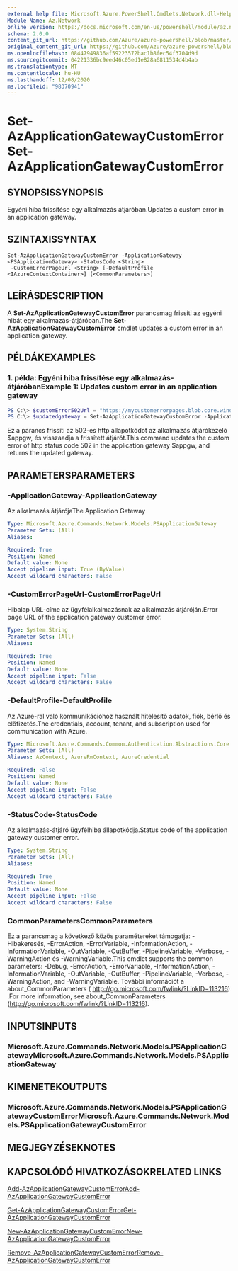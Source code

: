 ```yaml
---
external help file: Microsoft.Azure.PowerShell.Cmdlets.Network.dll-Help.xml
Module Name: Az.Network
online version: https://docs.microsoft.com/en-us/powershell/module/az.network/set-azapplicationgatewaycustomerror
schema: 2.0.0
content_git_url: https://github.com/Azure/azure-powershell/blob/master/src/Network/Network/help/Set-AzApplicationGatewayCustomError.md
original_content_git_url: https://github.com/Azure/azure-powershell/blob/master/src/Network/Network/help/Set-AzApplicationGatewayCustomError.md
ms.openlocfilehash: 08447949836af59223572bac1b8fec54f3704d9d
ms.sourcegitcommit: 04221336bc9eed46c05ed1e828a6811534d4b4ab
ms.translationtype: MT
ms.contentlocale: hu-HU
ms.lasthandoff: 12/08/2020
ms.locfileid: "98370941"
---
```

# <span data-ttu-id="bca1e-101">Set-AzApplicationGatewayCustomError</span><span class="sxs-lookup"><span data-stu-id="bca1e-101">Set-AzApplicationGatewayCustomError</span></span>

## <span data-ttu-id="bca1e-102">SYNOPSIS</span><span class="sxs-lookup"><span data-stu-id="bca1e-102">SYNOPSIS</span></span>
<span data-ttu-id="bca1e-103">Egyéni hiba frissítése egy alkalmazás átjáróban.</span><span class="sxs-lookup"><span data-stu-id="bca1e-103">Updates a custom error in an application gateway.</span></span>

## <span data-ttu-id="bca1e-104">SZINTAXIS</span><span class="sxs-lookup"><span data-stu-id="bca1e-104">SYNTAX</span></span>

```
Set-AzApplicationGatewayCustomError -ApplicationGateway <PSApplicationGateway> -StatusCode <String>
 -CustomErrorPageUrl <String> [-DefaultProfile <IAzureContextContainer>] [<CommonParameters>]
```

## <span data-ttu-id="bca1e-105">LEÍRÁS</span><span class="sxs-lookup"><span data-stu-id="bca1e-105">DESCRIPTION</span></span>
<span data-ttu-id="bca1e-106">A **Set-AzApplicationGatewayCustomError** parancsmag frissíti az egyéni hibát egy alkalmazás-átjáróban.</span><span class="sxs-lookup"><span data-stu-id="bca1e-106">The **Set-AzApplicationGatewayCustomError** cmdlet updates a custom error in an application gateway.</span></span>

## <span data-ttu-id="bca1e-107">PÉLDÁK</span><span class="sxs-lookup"><span data-stu-id="bca1e-107">EXAMPLES</span></span>

### <span data-ttu-id="bca1e-108">1. példa: Egyéni hiba frissítése egy alkalmazás-átjáróban</span><span class="sxs-lookup"><span data-stu-id="bca1e-108">Example 1: Updates custom error in an application gateway</span></span>
```powershell
PS C:\> $customError502Url = "https://mycustomerrorpages.blob.core.windows.net/errorpages/502.htm"
PS C:\> $updatedgateway = Set-AzApplicationGatewayCustomError -ApplicationGateway $appgw -StatusCode HttpStatus502 -CustomErrorPageUrl $customError502Url
```

<span data-ttu-id="bca1e-109">Ez a parancs frissíti az 502-es http állapotkódot az alkalmazás átjárókezelő $appgw, és visszaadja a frissített átjárót.</span><span class="sxs-lookup"><span data-stu-id="bca1e-109">This command updates the custom error of http status code 502 in the application gateway $appgw, and returns the updated gateway.</span></span>

## <span data-ttu-id="bca1e-110">PARAMETERS</span><span class="sxs-lookup"><span data-stu-id="bca1e-110">PARAMETERS</span></span>

### <span data-ttu-id="bca1e-111">-ApplicationGateway</span><span class="sxs-lookup"><span data-stu-id="bca1e-111">-ApplicationGateway</span></span>
<span data-ttu-id="bca1e-112">Az alkalmazás átjárója</span><span class="sxs-lookup"><span data-stu-id="bca1e-112">The Application Gateway</span></span>

```yaml
Type: Microsoft.Azure.Commands.Network.Models.PSApplicationGateway
Parameter Sets: (All)
Aliases:

Required: True
Position: Named
Default value: None
Accept pipeline input: True (ByValue)
Accept wildcard characters: False
```

### <span data-ttu-id="bca1e-113">-CustomErrorPageUrl</span><span class="sxs-lookup"><span data-stu-id="bca1e-113">-CustomErrorPageUrl</span></span>
<span data-ttu-id="bca1e-114">Hibalap URL-címe az ügyfélalkalmazásnak az alkalmazás átjáróján.</span><span class="sxs-lookup"><span data-stu-id="bca1e-114">Error page URL of the application gateway customer error.</span></span>

```yaml
Type: System.String
Parameter Sets: (All)
Aliases:

Required: True
Position: Named
Default value: None
Accept pipeline input: False
Accept wildcard characters: False
```

### <span data-ttu-id="bca1e-115">-DefaultProfile</span><span class="sxs-lookup"><span data-stu-id="bca1e-115">-DefaultProfile</span></span>
<span data-ttu-id="bca1e-116">Az Azure-ral való kommunikációhoz használt hitelesítő adatok, fiók, bérlő és előfizetés.</span><span class="sxs-lookup"><span data-stu-id="bca1e-116">The credentials, account, tenant, and subscription used for communication with Azure.</span></span>

```yaml
Type: Microsoft.Azure.Commands.Common.Authentication.Abstractions.Core.IAzureContextContainer
Parameter Sets: (All)
Aliases: AzContext, AzureRmContext, AzureCredential

Required: False
Position: Named
Default value: None
Accept pipeline input: False
Accept wildcard characters: False
```

### <span data-ttu-id="bca1e-117">-StatusCode</span><span class="sxs-lookup"><span data-stu-id="bca1e-117">-StatusCode</span></span>
<span data-ttu-id="bca1e-118">Az alkalmazás-átjáró ügyfélhiba állapotkódja.</span><span class="sxs-lookup"><span data-stu-id="bca1e-118">Status code of the application gateway customer error.</span></span>

```yaml
Type: System.String
Parameter Sets: (All)
Aliases:

Required: True
Position: Named
Default value: None
Accept pipeline input: False
Accept wildcard characters: False
```

### <span data-ttu-id="bca1e-119">CommonParameters</span><span class="sxs-lookup"><span data-stu-id="bca1e-119">CommonParameters</span></span>
<span data-ttu-id="bca1e-120">Ez a parancsmag a következő közös paramétereket támogatja: -Hibakeresés, -ErrorAction, -ErrorVariable, -InformationAction, -InformationVariable, -OutVariable, -OutBuffer, -PipelineVariable, -Verbose, -WarningAction és -WarningVariable.</span><span class="sxs-lookup"><span data-stu-id="bca1e-120">This cmdlet supports the common parameters: -Debug, -ErrorAction, -ErrorVariable, -InformationAction, -InformationVariable, -OutVariable, -OutBuffer, -PipelineVariable, -Verbose, -WarningAction, and -WarningVariable.</span></span> <span data-ttu-id="bca1e-121">További információt a about_CommonParameters ( http://go.microsoft.com/fwlink/?LinkID=113216) .</span><span class="sxs-lookup"><span data-stu-id="bca1e-121">For more information, see about_CommonParameters (http://go.microsoft.com/fwlink/?LinkID=113216).</span></span>

## <span data-ttu-id="bca1e-122">INPUTS</span><span class="sxs-lookup"><span data-stu-id="bca1e-122">INPUTS</span></span>

### <span data-ttu-id="bca1e-123">Microsoft.Azure.Commands.Network.Models.PSApplicationGateway</span><span class="sxs-lookup"><span data-stu-id="bca1e-123">Microsoft.Azure.Commands.Network.Models.PSApplicationGateway</span></span>

## <span data-ttu-id="bca1e-124">KIMENETEK</span><span class="sxs-lookup"><span data-stu-id="bca1e-124">OUTPUTS</span></span>

### <span data-ttu-id="bca1e-125">Microsoft.Azure.Commands.Network.Models.PSApplicationGatewayCustomError</span><span class="sxs-lookup"><span data-stu-id="bca1e-125">Microsoft.Azure.Commands.Network.Models.PSApplicationGatewayCustomError</span></span>

## <span data-ttu-id="bca1e-126">MEGJEGYZÉSEK</span><span class="sxs-lookup"><span data-stu-id="bca1e-126">NOTES</span></span>

## <span data-ttu-id="bca1e-127">KAPCSOLÓDÓ HIVATKOZÁSOK</span><span class="sxs-lookup"><span data-stu-id="bca1e-127">RELATED LINKS</span></span>

[<span data-ttu-id="bca1e-128">Add-AzApplicationGatewayCustomError</span><span class="sxs-lookup"><span data-stu-id="bca1e-128">Add-AzApplicationGatewayCustomError</span></span>](./Add-AzApplicationGatewayCustomError.md)

[<span data-ttu-id="bca1e-129">Get-AzApplicationGatewayCustomError</span><span class="sxs-lookup"><span data-stu-id="bca1e-129">Get-AzApplicationGatewayCustomError</span></span>](./Get-AzApplicationGatewayCustomError.md)

[<span data-ttu-id="bca1e-130">New-AzApplicationGatewayCustomError</span><span class="sxs-lookup"><span data-stu-id="bca1e-130">New-AzApplicationGatewayCustomError</span></span>](./New-AzApplicationGatewayCustomError.md)

[<span data-ttu-id="bca1e-131">Remove-AzApplicationGatewayCustomError</span><span class="sxs-lookup"><span data-stu-id="bca1e-131">Remove-AzApplicationGatewayCustomError</span></span>](./Remove-AzApplicationGatewayCustomError.md)
